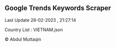 

## Google Trends Keywords Scraper 
 
Last Update 28-02-2023 , 21:27:14

Country List :
VIETNAM.json



© Abdul Muttaqin 
